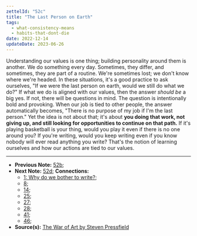```yaml
---
zettelId: "52c"
title: "The Last Person on Earth"
tags:
  - what-consistency-means
  - habits-that-dont-die
date: 2022-12-14
updateDate: 2023-06-26
---
```


Understanding our values is one thing; building personality around them is another. We do something every day. Sometimes, they differ, and sometimes, they are part of a routine. We're sometimes lost; we don't know where we're headed. In these situations, it's a good practice to ask ourselves, "If we were the last person on earth, would we still do what we do?" If what we do is aligned with our values, then the answer *should be* a big yes. If not, there will be questions in mind. The question is intentionally bold and provoking. When our job is tied to other people, the answer automatically becomes, "There is no purpose of my job if I'm the last person." Yet the idea is not about that; it's about **you doing that work, not giving up, and still looking for opportunities to continue on that path.** If it's playing basketball is your thing, would you play it even if there is no one around you? If you're writing, would you keep writing even if you know nobody will ever read anything you write? That's the notion of learning ourselves and how our actions are tied to our values.

---

- **Previous Note:** [52b](/notes/52b/);
- **Next Note:** [52d](/notes/52d/);
**Connections:**
  - [1: Why do we bother to write?](/notes/1/);
  - [8](/notes/8/);
  - [14](/notes/14/);
  - [25](/notes/25/);
  - [27](/notes/27/);
  - [28](/notes/28/);
  - [41](/notes/41/);
  - [46](/notes/46/);
- **Source(s):** [The War of Art by Steven Pressfield](https://stevenpressfield.com/books/the-war-of-art/)
